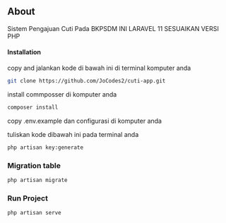 ## About

Sistem Pengajuan Cuti Pada BKPSDM
INI LARAVEL 11
SESUAIKAN VERSI PHP

#### Installation

copy and jalankan kode di bawah ini di terminal komputer anda

```bash
git clone https://github.com/JoCodes2/cuti-app.git
```

install commposser di komputer anda

```bash
composer install
```

copy .env.example dan configurasi di komputer anda

tuliskan kode dibawah ini pada terminal anda

```bash
php artisan key:generate
```

### Migration table

```bash
php artisan migrate
```

### Run Project

```bash
php artisan serve
```

